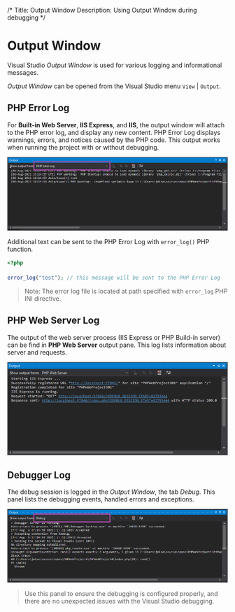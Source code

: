 /*
Title: Output Window
Description: Using Output Window during debugging
*/

# Output Window

Visual Studio *Output Window* is used for various logging and informational messages.

*Output Window* can be opened from the Visual Studio menu `View` | `Output`.

## PHP Error Log

For **Built-in Web Server**, **IIS Express**, and **IIS**, the output window will attach to the PHP error log, and display any new content. PHP Error Log displays warnings, errors, and notices caused by the PHP code. This output works when running the project with or without debugging.

![php error log](imgs/output-php-error-log.png)

Additional text can be sent to the PHP Error Log with `error_log()` PHP function.

```php
<?php

error_log("test"); // this message will be sent to the PHP Error Log

```

> Note: The error log file is located at path specified with `error_log` PHP INI directive.

## PHP Web Server Log

The output of the web server process (IIS Express or PHP Build-in server) can be find in **PHP Web Server** output pane. This log lists information about server and requests.

![degug session log](imgs/output-server.png)

## Debugger Log

The debug session is logged in the *Output Window*, the tab *Debug*. This panel lists the debugging events, handled errors and exceptions.

![degug session log](imgs/output-debug.png)

> Use this panel to ensure the debugging is configured properly, and there are no unexpected issues with the Visual Studio debugging.

